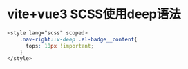 # vite+vue3 SCSS使用deep语法

```scss
<style lang="scss" scoped>
    .nav-right::v-deep .el-badge__content{
      tops: 10px !important;
    }
</style>
```


